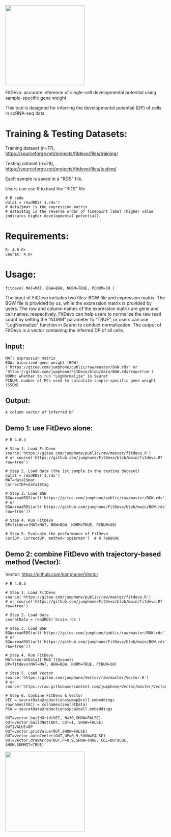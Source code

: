<img src="https://gitee.com/jumphone/public/raw/master/fitdevo_logo.png" width="250">

FitDevo: accurate inference of single-cell developmental potential using sample-specific gene weight

This tool is designed for inferring the developmental potential (DP) of cells in scRNA-seq data


# Training & Testing Datasets:

Training dataset (n=17), https://sourceforge.net/projects/fitdevo/files/training/

Testing dataset (n=28), https://sourceforge.net/projects/fitdevo/files/testing/

Each sample is saved in a "RDS" file. 

Users can use R to load the "RDS" file.
    
    # R code
    data1 = readRDS('1.rds')
    # data1$mat is the expression matrix
    # data1$tag is the reverse order of timepoint label (higher value indicates higher developmental potential).
    

# Requirements:

    R: 4.0.0+
    Seurat: 4.0+
    
    
# Usage:

    fitdevo( MAT=MAT, BGW=BGW, NORM=TRUE, PCNUM=50 )
    
The input of FitDevo includes two files: BGW file and expression matrix. The BGW file is provided by us, while the expression matrix is provided by users. The row and column names of the expression matrix are gene and cell names, respectively. FitDevo can help users to normalize the raw read count by setting the “NORM” parameter to “TRUE”, or users can use “LogNormalize” function in Seurat to conduct normalization. The output of FitDevo is a vector containing the inferred DP of all cells.

## Input:

    MAT: expression matrix
    BGW: binarized gene weight (BGW) ('https://gitee.com/jumphone/public/raw/master/BGW.rds' or 'https://github.com/jumphone/FitDevo/blob/main/BGW.rds?raw=true')
    NORM: whether to run "LogNormalize" in Seurat
    PCNUM: number of PCs used to calculate sample-specific gene weight (SSGW)

## Output:

    A column vector of inferred DP

## Demo 1: use FitDevo alone:

    # R 4.0.3 
    
    # Step 1. Load FitDevo 
    source('https://gitee.com/jumphone/public/raw/master/fitdevo.R') 
    # or source('https://github.com/jumphone/FitDevo/blob/main/fitdevo.R?raw=true')
    
    # Step 2. Load data (the 1st sample in the testing dataset)
    data1 = readRDS('1.rds')
    MAT=data1$mat
    CorrectDP=data1$tag
    
    # Step 3. Load BGW
    BGW=readRDS(url('https://gitee.com/jumphone/public/raw/master/BGW.rds')) 
    # or BGW=readRDS(url('https://github.com/jumphone/FitDevo/blob/main/BGW.rds?raw=true'))
    
    # Step 4. Run FitDevo
    DP=fitdevo(MAT=MAT, BGW=BGW, NORM=TRUE, PCNUM=50)
    
    # Step 5. Evaluate the performance of FitDevo
    cor(DP, CorrectDP, method='spearman')  # 0.7980606




## Demo 2: combine FitDevo with trajectory-based method (Vector):

Vector: https://github.com/jumphone/Vector

    # R 4.0.3 
    
    # Step 1. Load FitDevo 
    source('https://gitee.com/jumphone/public/raw/master/fitdevo.R') 
    # or source('https://github.com/jumphone/FitDevo/blob/main/fitdevo.R?raw=true')
    
    # Step 2. Load data
    seuratData = readRDS('brain.rds')
    
    # Step 3. Load BGW
    BGW=readRDS(url('https://gitee.com/jumphone/public/raw/master/BGW.rds')) 
    # or BGW=readRDS(url('https://github.com/jumphone/FitDevo/blob/main/BGW.rds?raw=true'))
    
    # Step 4. Run FitDevo
    MAT=seuratData[['RNA']]@counts
    DP=fitdevo(MAT=MAT, BGW=BGW, NORM=TRUE, PCNUM=50)
    
    # Step 5. Load Vector
    source('https://gitee.com/jumphone/Vector/raw/master/Vector.R')
    # or source('https://raw.githubusercontent.com/jumphone/Vector/master/Vector.R') 
    
    # Step 6. Combine FitDevo & Vector
    VEC = seuratData@reductions$umap@cell.embeddings
    rownames(VEC) = colnames(seuratData)
    PCA = seuratData@reductions$pca@cell.embeddings
    
    OUT=vector.buildGrid(VEC, N=30,SHOW=FALSE)
    OUT=vector.buildNet(OUT, CUT=1, SHOW=FALSE)
    OUT$VALUE=DP
    OUT=vector.gridValue(OUT,SHOW=FALSE)
    OUT=vector.autoCenter(OUT,UP=0.9,SHOW=FALSE)
    OUT=vector.drawArrow(OUT,P=0.9,SHOW=TRUE, COL=OUT$COL, SHOW.SUMMIT=TRUE)

    
<img src="https://gitee.com/jumphone/public/raw/master/fitdevo_vector_tra.jpg" width="250">    
    
    
